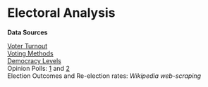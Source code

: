 # Electoral Analysis

**Data Sources**

[Voter Turnout](https://www.idea.int/data-tools/data/voter-turnout-database) <br>
[Voting Methods](https://www.idea.int/data-tools/tools/special-voting-arrangements/data-explorer) <br>
[Democracy Levels](https://www.systemicpeace.org/polityproject.html) <br>
Opinion Polls: [1](https://www.ipsos.com/en-uk/voting-intentions-great-britain-1997-2002) and [2](https://www.ipsos.com/en-uk/voting-intention-great-britain-recent-trends) <br>
Election Outcomes and Re-election rates: *Wikipedia web-scraping* 

